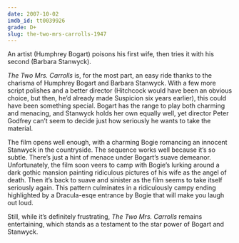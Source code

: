 ```yaml
---
date: 2007-10-02
imdb_id: tt0039926
grade: D+
slug: the-two-mrs-carrolls-1947
---
```


An artist (Humphrey Bogart) poisons his first wife, then tries it with his second (Barbara Stanwyck).

_The Two Mrs. Carrolls_ is, for the most part, an easy ride thanks to the charisma of Humphrey Bogart and Barbara Stanwyck. With a few more script polishes and a better director (Hitchcock would have been an obvious choice, but then, he’d already made Suspicion six years earlier), this could have been something special. Bogart has the range to play both charming and menacing, and Stanwyck holds her own equally well, yet director Peter Godfrey can’t seem to decide just how seriously he wants to take the material.

The film opens well enough, with a charming Bogie romancing an innocent Stanwyck in the countryside. The sequence works well because it’s so subtle. There’s just a hint of menace under Bogart’s suave demeanor. Unfortunately, the film soon veers to camp with Bogie’s lurking around a dark gothic mansion painting ridiculous pictures of his wife as the angel of death. Then it’s back to suave and sinister as the film seems to take itself seriously again. This pattern culminates in a ridiculously campy ending highlighted by a Dracula-esqe entrance by Bogie that will make you laugh out loud.

Still, while it’s definitely frustrating, _The Two Mrs. Carrolls_ remains entertaining, which stands as a testament to the star power of Bogart and Stanwyck.
